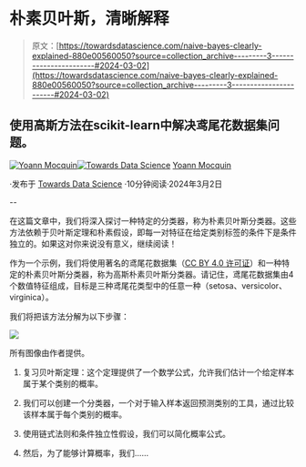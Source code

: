 # 朴素贝叶斯，清晰解释

> 原文：[https://towardsdatascience.com/naive-bayes-clearly-explained-880e00560050?source=collection_archive---------3-----------------------#2024-03-02](https://towardsdatascience.com/naive-bayes-clearly-explained-880e00560050?source=collection_archive---------3-----------------------#2024-03-02)

## 使用高斯方法在scikit-learn中解决鸢尾花数据集问题。

[](https://mocquin.medium.com/?source=post_page---byline--880e00560050--------------------------------)[![Yoann Mocquin](../Images/b30a0f70c56972aabd2bc0a74baa90bb.png)](https://mocquin.medium.com/?source=post_page---byline--880e00560050--------------------------------)[](https://towardsdatascience.com/?source=post_page---byline--880e00560050--------------------------------)[![Towards Data Science](../Images/a6ff2676ffcc0c7aad8aaf1d79379785.png)](https://towardsdatascience.com/?source=post_page---byline--880e00560050--------------------------------) [Yoann Mocquin](https://mocquin.medium.com/?source=post_page---byline--880e00560050--------------------------------)

·发布于 [Towards Data Science](https://towardsdatascience.com/?source=post_page---byline--880e00560050--------------------------------) ·10分钟阅读·2024年3月2日

--

在这篇文章中，我们将深入探讨一种特定的分类器，称为朴素贝叶斯分类器。这些方法依赖于贝叶斯定理和朴素假设，即每一对特征在给定类别标签的条件下是条件独立的。如果这对你来说没有意义，继续阅读！

作为一个示例，我们将使用著名的鸢尾花数据集（[CC BY 4.0 许可证](https://archive.ics.uci.edu/dataset/53/iris)）和一种特定的朴素贝叶斯分类器，称为高斯朴素贝叶斯分类器。请记住，鸢尾花数据集由4个数值特征组成，目标是三种鸢尾花类型中的任意一种（setosa、versicolor、virginica）。

我们将把该方法分解为以下步骤：

![](../Images/c49d48290381fbdae8a5c695b80076b3.png)

所有图像由作者提供。

1.  复习贝叶斯定理：这个定理提供了一个数学公式，允许我们估计一个给定样本属于某个类别的概率。

1.  我们可以创建一个分类器，一个对于输入样本返回预测类别的工具，通过比较该样本属于每个类别的概率。

1.  使用链式法则和条件独立性假设，我们可以简化概率公式。

1.  然后，为了能够计算概率，我们……
